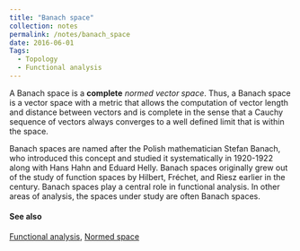 ```yaml
---
title: "Banach space"
collection: notes
permalink: /notes/banach_space
date: 2016-06-01
Tags:
  - Topology
  - Functional analysis
---
```


A Banach space is a **complete** *normed vector space*. Thus, a Banach space is a vector space with a metric that allows the computation of vector length and distance between vectors and is complete in the sense that a Cauchy sequence of vectors always converges to a well defined limit that is within the space.

Banach spaces are named after the Polish mathematician Stefan Banach, who introduced this concept and studied it systematically in 1920-1922 along with Hans Hahn and Eduard Helly. Banach spaces originally grew out of the study of function spaces by Hilbert, Fréchet, and Riesz earlier in the century. Banach spaces play a central role in functional analysis. In other areas of analysis, the spaces under study are often Banach spaces.


#### See also
[Functional analysis](/notes/functional_analysis), [Normed space](/notes/normed_space)








